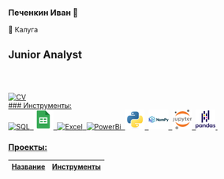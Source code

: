 ### Печенкин Иван 👋
:round_pushpin:  Калуга
## Junior Analyst
<br/><br/>
<div id="badges">
  <a href="https://t.me/hector_two">
    <img src="https://img.shields.io/badge/Tg-white?style=for-the-badge&logo=telegram&logoColor=blue" alt="CV"/>  
</div>
###  Инструменты:
<div>
  <img src="https://upload.wikimedia.org/wikipedia/commons/8/87/Sql_data_base_with_logo.png?20210130181641" title="SQL" alt="SQL" width="40" height="40"/>&nbsp;
  <img src="https://raw.githubusercontent.com/github/explore/8f19e4dbbf13418dc1b1d58bb265953553c15a46/topics/google-sheets/google-sheets.png" title="Google Tables" alt="Google Tables" width="40" height="40"/>&nbsp;
  <img src="https://avatars.githubusercontent.com/u/44556874?s=200&v=4" title="Excel" alt="Excel" width="40" height="40"/>&nbsp;
  <img src="https://github.com/microsoft/PowerBI-Icons/blob/main/PNG/Power-BI.png" title="PowerBi" alt="PowerBi" width="40" height="40"/>&nbsp;
  <img src="https://github.com/devicons/devicon/blob/master/icons/python/python-original.svg" title="Python" alt="Python" width="40" height="40"/>&nbsp;
  <img src="https://github.com/devicons/devicon/blob/master/icons/numpy/numpy-original-wordmark.svg" title="NumPy" alt="NumPy" width="40" height="40"/>&nbsp;
  <img src="https://github.com/devicons/devicon/blob/master/icons/jupyter/jupyter-original-wordmark.svg" title="Jupyter" alt="Jupyter" width="40" height="40"/>&nbsp;
  <img src="https://github.com/devicons/devicon/blob/master/icons/pandas/pandas-original-wordmark.svg" title="Pandas" alt="Pandas" width="40" height="40"/>&nbsp;

  ###  Проекты:
| Название | Инструменты |
| :--------: | :-------: |
<!--
**Hectortwo/Hectortwo** is a ✨ _special_ ✨ repository because its `README.md` (this file) appears on your GitHub profile.

Here are some ideas to get you started:

- 🔭 I’m currently working on ...
- 🌱 I’m currently learning ...
- 👯 I’m looking to collaborate on ...
- 🤔 I’m looking for help with ...
- 💬 Ask me about ...
- 📫 How to reach me: ...
- 😄 Pronouns: ...
- ⚡ Fun fact: ...
-->
